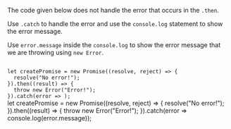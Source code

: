 The code given below
does not handle the error
that occurs in the `.then`.

Use `.catch` to handle
the error
and
use the `console.log` statement
to show the error message.

Use `error.message` inside
the `console.log` to show
the error message
that we are throwing using `new Error`.

<Editor type="exercise" lang="javascript" runAsync="true" timeOut="1000">
<code>
let createPromise = new Promise((resolve, reject) => {
  resolve("No error!");
}).then((result) => {
  throw new Error("Error!");
}).catch(error => );
</code>

<solution>
let createPromise = new Promise((resolve, reject) => {
  resolve("No error!");
}).then((result) => {
  throw new Error("Error!");
}).catch(error => console.log(error.message));
</solution>
</Editor>